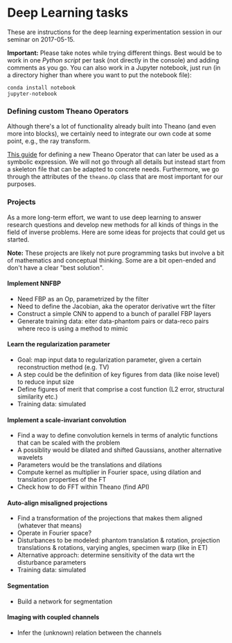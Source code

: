 # Deep Learning tasks

These are instructions for the deep learning experimentation session in our seminar on 2017-05-15.

**Important:** Please take notes while trying different things. Best would be to work in one *Python script* per task (not directly in the console) and adding comments as you go.
You can also work in a Jupyter notebook, just run (in a directory higher than where you want to put the notebook file):

    conda install notebook
    jupyter-notebook

### Defining custom Theano Operators

Although there's a lot of functionality already built into Theano (and even more into blocks), we certainly need to integrate our own code at some point, e.g., the ray transform.

[This guide](http://deeplearning.net/software/theano/extending/extending_theano.html) for defining a new Theano Operator that can later be used as a symbolic expression. We will not go through all details but instead start from a skeleton file that can be adapted to concrete needs. Furthermore, we go through the attributes of the `theano.Op` class that are most important for our purposes.

### Projects

As a more long-term effort, we want to use deep learning to answer research questions and develop new methods for all kinds of things in the field of inverse problems. Here are some ideas for projects that could get us started.

**Note:** These projects are likely not pure programming tasks but involve a bit of mathematics and conceptual thinking. Some are a bit open-ended and don't have a clear "best solution".

#### Implement NNFBP

- Need FBP as an Op, parametrized by the filter
- Need to define the Jacobian, aka the operator derivative wrt the filter
- Construct a simple CNN to append to a bunch of parallel FBP layers
- Generate training data: eiter data-phantom pairs or data-reco pairs where reco is using a method to mimic

#### Learn the regularization parameter

- Goal: map input data to regularization parameter, given a certain reconstruction method (e.g. TV)
- A step could be the definition of key figures from data (like noise level) to reduce input size
- Define figures of merit that comprise a cost function (L2 error, structural similarity etc.)
- Training data: simulated

#### Implement a scale-invariant convolution

- Find a way to define convolution kernels in terms of analytic functions that can be scaled with the problem
- A possiblity would be dilated and shifted Gaussians, another alternative wavelets
- Parameters would be the translations and dilations
- Compute kernel as multiplier in Fourier space, using dilation and translation properties of the FT
- Check how to do FFT within Theano (find API)

#### Auto-align misaligned projections

- Find a transformation of the projections that makes them aligned (whatever that means)
- Operate in Fourier space?
- Disturbances to be modeled: phantom translation & rotation, projection translations & rotations, varying angles, specimen warp (like in ET)
- Alternative approach: determine sensitivity of the data wrt the disturbance parameters
- Training data: simulated

#### Segmentation

- Build a network for segmentation

#### Imaging with coupled channels

- Infer the (unknown) relation between the channels
